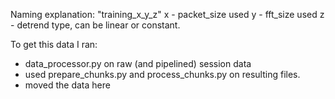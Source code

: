 Naming explanation: "training_x_y_z"
x - packet_size used
y - fft_size used
z - detrend type, can be linear or constant.

To get this data I ran:
- data_processor.py on raw (and pipelined) session data
- used prepare_chunks.py and process_chunks.py on resulting files.
- moved the data here

